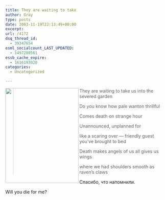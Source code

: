 ```yaml
---
title: They are waiting to take
author: Gray
type: posts
date: 2003-11-19T22:13:49+00:00
excerpt:
url: /4172
dsq_thread_id:
  - 39347654
esml_socialcount_LAST_UPDATED:
  - 1497280561
essb_cache_expire:
  - 1616193020
categories:
  - Uncategorized

---
```








<img src="https://i1.wp.com/www.searchengines.ru/blog/images/gravepic.jpg?resize=229%2C297" width="229" height="297" alt="" border="0" align="left" data-recalc-dims="1" /> 

> They are waiting to take us into the severed garden
> 
> Do you know how pale wanton thrillful
> 
> Comes death on strange hour
> 
> Unannounced, unplanned for
> 
> like a scaring over &#8212; friendly guest you&#8217;ve brought to bed
> 
> Death makes angels of us all gives us wings 
> 
> where we had shoulders smooth as raven&#8217;s claws

Спасибо, что напомнили.

Will you die for me?